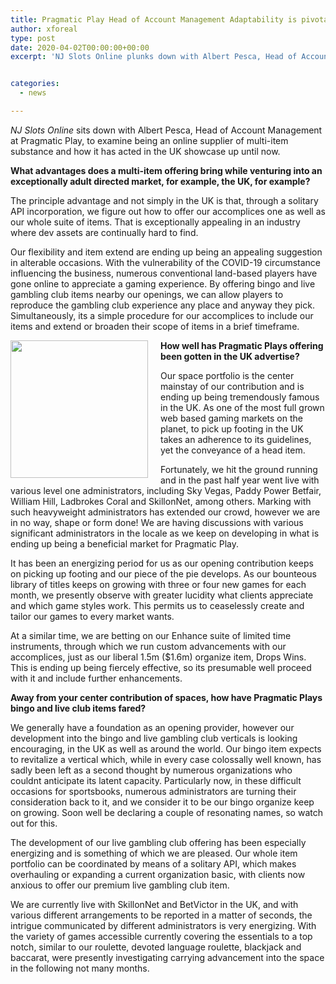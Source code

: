 ```yaml
---
title: Pragmatic Play Head of Account Management Adaptability is pivotal during dubious times
author: xforeal 
type: post
date: 2020-04-02T00:00:00+00:00
excerpt: 'NJ Slots Online plunks down with Albert Pesca, Head of Account Management at Pragmatic Play, to examine being an online supplier of multi-item substance and how it has acted in the UK showcase so far '


categories:
  - news

---
```

_NJ Slots Online_ sits down with Albert Pesca, Head of Account Management at Pragmatic Play, to examine being an online supplier of multi-item substance and how it has acted in the UK showcase up until now. 

**What advantages does a multi-item offering bring while venturing into an exceptionally adult directed market, for example, the UK, for example?** 

The principle advantage and not simply in the UK is that, through a solitary API incorporation, we figure out how to offer our accomplices one as well as our whole suite of items. That is exceptionally appealing in an industry where dev assets are continually hard to find. 

Our flexibility and item extend are ending up being an appealing suggestion in alterable occasions. With the vulnerability of the COVID-19 circumstance influencing the business, numerous conventional land-based players have gone online to appreciate a gaming experience. By offering bingo and live gambling club items nearby our openings, we can allow players to reproduce the gambling club experience any place and anyway they pick. Simultaneously, its a simple procedure for our accomplices to include our items and extend or broaden their scope of items in a brief timeframe. 

**<img alt="" src="https://www.gamblinginsider.com/img/news_extra/AlbertPescaPragmaticPlay.jpg" style="float: left; margin-right: 20px; width: 220px; max-width: 100%;" />How well has Pragmatic Plays offering been gotten in the UK advertise?** 

Our space portfolio is the center mainstay of our contribution and is ending up being tremendously famous in the UK. As one of the most full grown web based gaming markets on the planet, to pick up footing in the UK takes an adherence to its guidelines, yet the conveyance of a head item. 

Fortunately, we hit the ground running and in the past half year went live with various level one administrators, including Sky Vegas, Paddy Power Betfair, William Hill, Ladbrokes Coral and SkillonNet, among others. Marking with such heavyweight administrators has extended our crowd, however we are in no way, shape or form done! We are having discussions with various significant administrators in the locale as we keep on developing in what is ending up being a beneficial market for Pragmatic Play. 

It has been an energizing period for us as our opening contribution keeps on picking up footing and our piece of the pie develops. As our bounteous library of titles keeps on growing with three or four new games for each month, we presently observe with greater lucidity what clients appreciate and which game styles work. This permits us to ceaselessly create and tailor our games to every market wants. 

At a similar time, we are betting on our Enhance suite of limited time instruments, through which we run custom advancements with our accomplices, just as our liberal 1.5m ($1.6m) organize item, Drops Wins. This is ending up being fiercely effective, so its presumable well proceed with it and include further enhancements. 

**Away from your center contribution of spaces, how have Pragmatic Plays bingo and live club items fared?** 

We generally have a foundation as an opening provider, however our development into the bingo and live gambling club verticals is looking encouraging, in the UK as well as around the world. Our bingo item expects to revitalize a vertical which, while in every case colossally well known, has sadly been left as a second thought by numerous organizations who couldnt anticipate its latent capacity. Particularly now, in these difficult occasions for sportsbooks, numerous administrators are turning their consideration back to it, and we consider it to be our bingo organize keep on growing. Soon well be declaring a couple of resonating names, so watch out for this. 

The development of our live gambling club offering has been especially energizing and is something of which we are pleased. Our whole item portfolio can be coordinated by means of a solitary API, which makes overhauling or expanding a current organization basic, with clients now anxious to offer our premium live gambling club item. 

We are currently live with SkillonNet and BetVictor in the UK, and with various different arrangements to be reported in a matter of seconds, the intrigue communicated by different administrators is very energizing. With the variety of games accessible currently covering the essentials to a top notch, similar to our roulette, devoted language roulette, blackjack and baccarat, were presently investigating carrying advancement into the space in the following not many months.